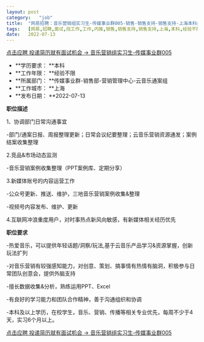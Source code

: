 ```yaml
---
layout:	post
category:	"job"
title:	"网易招聘：音乐营销组实习生-传媒事业群005-销售-销售支持-销售支持-上海本科经验不限"
tags:	[网易,招聘,面试,找工作,工作,内推,销售,销售支持,销售支持,上海,本科,经验不限]
date:	2022-07-13
---
```


[点击应聘 投递简历就有面试机会 ->  音乐营销组实习生-传媒事业群005](http://mobile.bole.netease.com/bole/boleDetail?id=41527&employeeId=346f03c3cda5f04c&key=all)



- **学历要求： **本科
- **工作年限： **经验不限
- **所属部门： **传媒事业群-销售部-营销管理中心-云音乐通案组
- **工作城市： **上海
- **发布日期： **2022-07-13



**职位描述**

1、协调部门日常沟通事宜

-部门/通案日报、周报整理更新；日常会议纪要整理；云音乐营销资源通发；案例结案收集整理

2.竞品&amp;市场动态监测

-音乐营销案例收集整理（PPT案例库、定期分享）

3.新媒体账号的内容运营工作

-公众号更新、推送、维护，三地音乐营销案例收集&amp;整理

-视频号内容发布、维护、更新

4.互联网冲浪重度用户，对时事热点新风向敏感，有新媒体相关经历优先



**职位要求**

-热爱音乐，可以提供年轻话题/洞察/玩法,基于云音乐产品学习&amp;资源掌握，创新玩法扩列

-对音乐营销有较强感知能力，对创意、策划、搞事情有热情有脑洞，积极参与日常团队创意会，提供外脑支持

-擅长数据收集&amp;分析，熟练运用PPT、Excel

-有良好的学习能力和团队合作精神，善于沟通组织和协调

-本科及以上学历，在校学生，音乐、营销、传播等相关专业优先，每周不少于4天，实习6个月以上。



[点击应聘 投递简历就有面试机会 ->  音乐营销组实习生-传媒事业群005](http://mobile.bole.netease.com/bole/boleDetail?id=41527&employeeId=346f03c3cda5f04c&key=all)